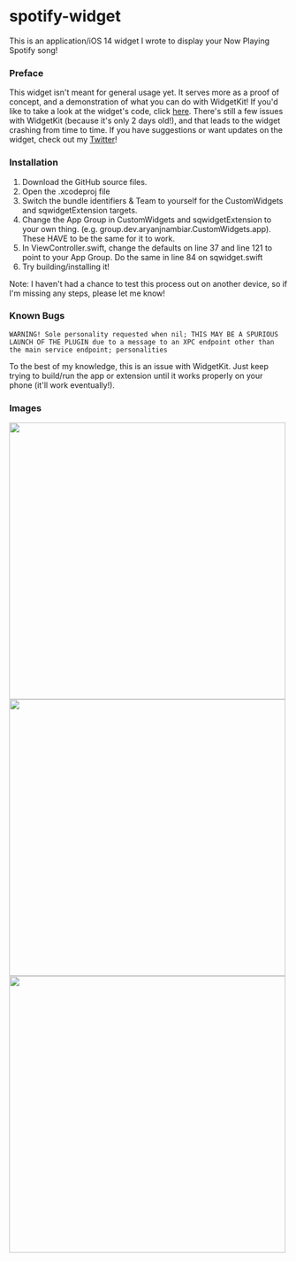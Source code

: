 # spotify-widget
This is an application/iOS 14 widget I wrote to display your Now Playing Spotify song! 

### Preface
This widget isn't meant for general usage yet. It serves more as a proof of concept, and a demonstration of what you can do with WidgetKit! If you'd like to take a look at the widget's code, click [here](sqwidget/sqwidget.swift). There's still a few issues with WidgetKit (because it's only 2 days old!), and that leads to the widget crashing from time to time. If you have suggestions or want updates on the widget, check out my [Twitter](https://twitter.com/ifisq)!

### Installation

1. Download the GitHub source files.
2. Open the .xcodeproj file
3. Switch the bundle identifiers & Team to yourself for the CustomWidgets and sqwidgetExtension targets.
4. Change the App Group in CustomWidgets and sqwidgetExtension to your own thing. (e.g. group.dev.aryanjnambiar.CustomWidgets.app). These HAVE to be the same for it to work.
5. In ViewController.swift, change the defaults on line 37 and line 121 to point to your App Group. Do the same in line 84 on sqwidget.swift
6. Try building/installing it! 

Note: I haven't had a chance to test this process out on another device, so if I'm missing any steps, please let me know!

### Known Bugs
```WARNING! Sole personality requested when nil; THIS MAY BE A SPURIOUS LAUNCH OF THE PLUGIN due to a message to an XPC endpoint other than the main service endpoint; personalities```

To the best of my knowledge, this is an issue with WidgetKit. Just keep trying to build/run the app or extension until it works properly on your phone (it'll work eventually!).

### Images
<img src="https://i.imgur.com/Ptkd1Ud.jpg" width="500">
<img src="https://i.imgur.com/1reLmnu.jpg" width="500">
<img src="https://i.imgur.com/yn7A7ku.jpg" width="500">
